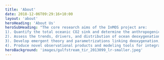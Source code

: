 ```yaml
---
title: 'About'
date: 2018-12-06T09:29:16+10:00
layout: 'about'
heroHeading: 'About Us'
heroSubHeading: "The core research aims of the InMOS project are: 
1). Quantify the total oceanic CO2 sink and determine the anthropogenic and climate-driven controls on oceanic CO2 uptake.  
2). Assess the trends, drivers, and distribution of ocean deoxygenation.
3). Develop emergent theory and parametrizations linking deoxygenation, CO2 uptake, and heat uptake through ocean circulation and biological processes.
4). Produce novel observational products and modeling tools for integrated constraints on ocean carbon and oxygen cycling."
heroBackground: 'images/gulfstream_tir_2013099_lr-smaller.jpeg'
---
```

